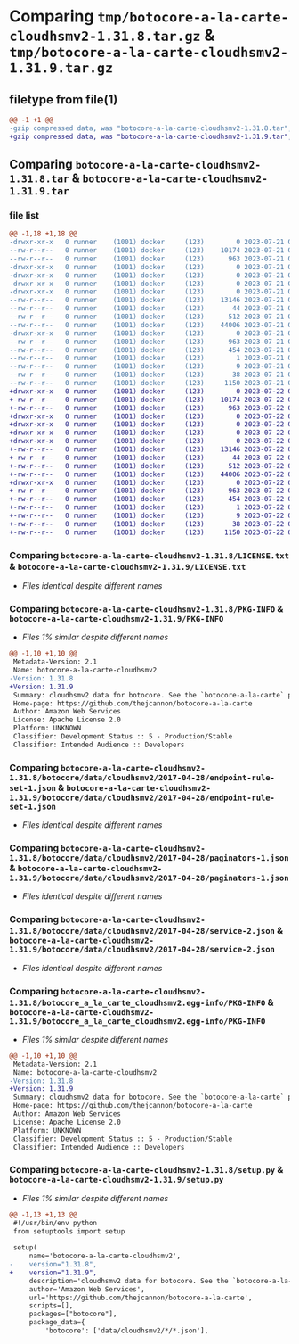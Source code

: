 # Comparing `tmp/botocore-a-la-carte-cloudhsmv2-1.31.8.tar.gz` & `tmp/botocore-a-la-carte-cloudhsmv2-1.31.9.tar.gz`

## filetype from file(1)

```diff
@@ -1 +1 @@
-gzip compressed data, was "botocore-a-la-carte-cloudhsmv2-1.31.8.tar", last modified: Fri Jul 21 01:21:12 2023, max compression
+gzip compressed data, was "botocore-a-la-carte-cloudhsmv2-1.31.9.tar", last modified: Sat Jul 22 01:20:15 2023, max compression
```

## Comparing `botocore-a-la-carte-cloudhsmv2-1.31.8.tar` & `botocore-a-la-carte-cloudhsmv2-1.31.9.tar`

### file list

```diff
@@ -1,18 +1,18 @@
-drwxr-xr-x   0 runner    (1001) docker     (123)        0 2023-07-21 01:21:12.334762 botocore-a-la-carte-cloudhsmv2-1.31.8/
--rw-r--r--   0 runner    (1001) docker     (123)    10174 2023-07-21 01:21:12.000000 botocore-a-la-carte-cloudhsmv2-1.31.8/LICENSE.txt
--rw-r--r--   0 runner    (1001) docker     (123)      963 2023-07-21 01:21:12.334762 botocore-a-la-carte-cloudhsmv2-1.31.8/PKG-INFO
-drwxr-xr-x   0 runner    (1001) docker     (123)        0 2023-07-21 01:21:12.334762 botocore-a-la-carte-cloudhsmv2-1.31.8/botocore/
-drwxr-xr-x   0 runner    (1001) docker     (123)        0 2023-07-21 01:21:12.334762 botocore-a-la-carte-cloudhsmv2-1.31.8/botocore/data/
-drwxr-xr-x   0 runner    (1001) docker     (123)        0 2023-07-21 01:21:12.334762 botocore-a-la-carte-cloudhsmv2-1.31.8/botocore/data/cloudhsmv2/
-drwxr-xr-x   0 runner    (1001) docker     (123)        0 2023-07-21 01:21:12.334762 botocore-a-la-carte-cloudhsmv2-1.31.8/botocore/data/cloudhsmv2/2017-04-28/
--rw-r--r--   0 runner    (1001) docker     (123)    13146 2023-07-21 01:21:06.000000 botocore-a-la-carte-cloudhsmv2-1.31.8/botocore/data/cloudhsmv2/2017-04-28/endpoint-rule-set-1.json
--rw-r--r--   0 runner    (1001) docker     (123)       44 2023-07-21 01:21:06.000000 botocore-a-la-carte-cloudhsmv2-1.31.8/botocore/data/cloudhsmv2/2017-04-28/examples-1.json
--rw-r--r--   0 runner    (1001) docker     (123)      512 2023-07-21 01:21:06.000000 botocore-a-la-carte-cloudhsmv2-1.31.8/botocore/data/cloudhsmv2/2017-04-28/paginators-1.json
--rw-r--r--   0 runner    (1001) docker     (123)    44006 2023-07-21 01:21:06.000000 botocore-a-la-carte-cloudhsmv2-1.31.8/botocore/data/cloudhsmv2/2017-04-28/service-2.json
-drwxr-xr-x   0 runner    (1001) docker     (123)        0 2023-07-21 01:21:12.334762 botocore-a-la-carte-cloudhsmv2-1.31.8/botocore_a_la_carte_cloudhsmv2.egg-info/
--rw-r--r--   0 runner    (1001) docker     (123)      963 2023-07-21 01:21:12.000000 botocore-a-la-carte-cloudhsmv2-1.31.8/botocore_a_la_carte_cloudhsmv2.egg-info/PKG-INFO
--rw-r--r--   0 runner    (1001) docker     (123)      454 2023-07-21 01:21:12.000000 botocore-a-la-carte-cloudhsmv2-1.31.8/botocore_a_la_carte_cloudhsmv2.egg-info/SOURCES.txt
--rw-r--r--   0 runner    (1001) docker     (123)        1 2023-07-21 01:21:12.000000 botocore-a-la-carte-cloudhsmv2-1.31.8/botocore_a_la_carte_cloudhsmv2.egg-info/dependency_links.txt
--rw-r--r--   0 runner    (1001) docker     (123)        9 2023-07-21 01:21:12.000000 botocore-a-la-carte-cloudhsmv2-1.31.8/botocore_a_la_carte_cloudhsmv2.egg-info/top_level.txt
--rw-r--r--   0 runner    (1001) docker     (123)       38 2023-07-21 01:21:12.334762 botocore-a-la-carte-cloudhsmv2-1.31.8/setup.cfg
--rw-r--r--   0 runner    (1001) docker     (123)     1150 2023-07-21 01:21:12.000000 botocore-a-la-carte-cloudhsmv2-1.31.8/setup.py
+drwxr-xr-x   0 runner    (1001) docker     (123)        0 2023-07-22 01:20:15.624763 botocore-a-la-carte-cloudhsmv2-1.31.9/
+-rw-r--r--   0 runner    (1001) docker     (123)    10174 2023-07-22 01:20:15.000000 botocore-a-la-carte-cloudhsmv2-1.31.9/LICENSE.txt
+-rw-r--r--   0 runner    (1001) docker     (123)      963 2023-07-22 01:20:15.624763 botocore-a-la-carte-cloudhsmv2-1.31.9/PKG-INFO
+drwxr-xr-x   0 runner    (1001) docker     (123)        0 2023-07-22 01:20:15.620763 botocore-a-la-carte-cloudhsmv2-1.31.9/botocore/
+drwxr-xr-x   0 runner    (1001) docker     (123)        0 2023-07-22 01:20:15.620763 botocore-a-la-carte-cloudhsmv2-1.31.9/botocore/data/
+drwxr-xr-x   0 runner    (1001) docker     (123)        0 2023-07-22 01:20:15.620763 botocore-a-la-carte-cloudhsmv2-1.31.9/botocore/data/cloudhsmv2/
+drwxr-xr-x   0 runner    (1001) docker     (123)        0 2023-07-22 01:20:15.624763 botocore-a-la-carte-cloudhsmv2-1.31.9/botocore/data/cloudhsmv2/2017-04-28/
+-rw-r--r--   0 runner    (1001) docker     (123)    13146 2023-07-22 01:20:09.000000 botocore-a-la-carte-cloudhsmv2-1.31.9/botocore/data/cloudhsmv2/2017-04-28/endpoint-rule-set-1.json
+-rw-r--r--   0 runner    (1001) docker     (123)       44 2023-07-22 01:20:09.000000 botocore-a-la-carte-cloudhsmv2-1.31.9/botocore/data/cloudhsmv2/2017-04-28/examples-1.json
+-rw-r--r--   0 runner    (1001) docker     (123)      512 2023-07-22 01:20:09.000000 botocore-a-la-carte-cloudhsmv2-1.31.9/botocore/data/cloudhsmv2/2017-04-28/paginators-1.json
+-rw-r--r--   0 runner    (1001) docker     (123)    44006 2023-07-22 01:20:09.000000 botocore-a-la-carte-cloudhsmv2-1.31.9/botocore/data/cloudhsmv2/2017-04-28/service-2.json
+drwxr-xr-x   0 runner    (1001) docker     (123)        0 2023-07-22 01:20:15.624763 botocore-a-la-carte-cloudhsmv2-1.31.9/botocore_a_la_carte_cloudhsmv2.egg-info/
+-rw-r--r--   0 runner    (1001) docker     (123)      963 2023-07-22 01:20:15.000000 botocore-a-la-carte-cloudhsmv2-1.31.9/botocore_a_la_carte_cloudhsmv2.egg-info/PKG-INFO
+-rw-r--r--   0 runner    (1001) docker     (123)      454 2023-07-22 01:20:15.000000 botocore-a-la-carte-cloudhsmv2-1.31.9/botocore_a_la_carte_cloudhsmv2.egg-info/SOURCES.txt
+-rw-r--r--   0 runner    (1001) docker     (123)        1 2023-07-22 01:20:15.000000 botocore-a-la-carte-cloudhsmv2-1.31.9/botocore_a_la_carte_cloudhsmv2.egg-info/dependency_links.txt
+-rw-r--r--   0 runner    (1001) docker     (123)        9 2023-07-22 01:20:15.000000 botocore-a-la-carte-cloudhsmv2-1.31.9/botocore_a_la_carte_cloudhsmv2.egg-info/top_level.txt
+-rw-r--r--   0 runner    (1001) docker     (123)       38 2023-07-22 01:20:15.624763 botocore-a-la-carte-cloudhsmv2-1.31.9/setup.cfg
+-rw-r--r--   0 runner    (1001) docker     (123)     1150 2023-07-22 01:20:15.000000 botocore-a-la-carte-cloudhsmv2-1.31.9/setup.py
```

### Comparing `botocore-a-la-carte-cloudhsmv2-1.31.8/LICENSE.txt` & `botocore-a-la-carte-cloudhsmv2-1.31.9/LICENSE.txt`

 * *Files identical despite different names*

### Comparing `botocore-a-la-carte-cloudhsmv2-1.31.8/PKG-INFO` & `botocore-a-la-carte-cloudhsmv2-1.31.9/PKG-INFO`

 * *Files 1% similar despite different names*

```diff
@@ -1,10 +1,10 @@
 Metadata-Version: 2.1
 Name: botocore-a-la-carte-cloudhsmv2
-Version: 1.31.8
+Version: 1.31.9
 Summary: cloudhsmv2 data for botocore. See the `botocore-a-la-carte` package for more info.
 Home-page: https://github.com/thejcannon/botocore-a-la-carte
 Author: Amazon Web Services
 License: Apache License 2.0
 Platform: UNKNOWN
 Classifier: Development Status :: 5 - Production/Stable
 Classifier: Intended Audience :: Developers
```

### Comparing `botocore-a-la-carte-cloudhsmv2-1.31.8/botocore/data/cloudhsmv2/2017-04-28/endpoint-rule-set-1.json` & `botocore-a-la-carte-cloudhsmv2-1.31.9/botocore/data/cloudhsmv2/2017-04-28/endpoint-rule-set-1.json`

 * *Files identical despite different names*

### Comparing `botocore-a-la-carte-cloudhsmv2-1.31.8/botocore/data/cloudhsmv2/2017-04-28/paginators-1.json` & `botocore-a-la-carte-cloudhsmv2-1.31.9/botocore/data/cloudhsmv2/2017-04-28/paginators-1.json`

 * *Files identical despite different names*

### Comparing `botocore-a-la-carte-cloudhsmv2-1.31.8/botocore/data/cloudhsmv2/2017-04-28/service-2.json` & `botocore-a-la-carte-cloudhsmv2-1.31.9/botocore/data/cloudhsmv2/2017-04-28/service-2.json`

 * *Files identical despite different names*

### Comparing `botocore-a-la-carte-cloudhsmv2-1.31.8/botocore_a_la_carte_cloudhsmv2.egg-info/PKG-INFO` & `botocore-a-la-carte-cloudhsmv2-1.31.9/botocore_a_la_carte_cloudhsmv2.egg-info/PKG-INFO`

 * *Files 1% similar despite different names*

```diff
@@ -1,10 +1,10 @@
 Metadata-Version: 2.1
 Name: botocore-a-la-carte-cloudhsmv2
-Version: 1.31.8
+Version: 1.31.9
 Summary: cloudhsmv2 data for botocore. See the `botocore-a-la-carte` package for more info.
 Home-page: https://github.com/thejcannon/botocore-a-la-carte
 Author: Amazon Web Services
 License: Apache License 2.0
 Platform: UNKNOWN
 Classifier: Development Status :: 5 - Production/Stable
 Classifier: Intended Audience :: Developers
```

### Comparing `botocore-a-la-carte-cloudhsmv2-1.31.8/setup.py` & `botocore-a-la-carte-cloudhsmv2-1.31.9/setup.py`

 * *Files 1% similar despite different names*

```diff
@@ -1,13 +1,13 @@
 #!/usr/bin/env python
 from setuptools import setup
 
 setup(
     name='botocore-a-la-carte-cloudhsmv2',
-    version="1.31.8",
+    version="1.31.9",
     description='cloudhsmv2 data for botocore. See the `botocore-a-la-carte` package for more info.',
     author='Amazon Web Services',
     url='https://github.com/thejcannon/botocore-a-la-carte',
     scripts=[],
     packages=["botocore"],
     package_data={
         'botocore': ['data/cloudhsmv2/*/*.json'],
```

